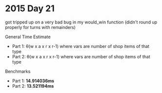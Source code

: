 # 2015 Day 21

got tripped up on a very bad bug in my would_win function (didn't round up properly for turns with remainders)

General Time Estimate
- Part 1: θ(w x a x r x r-1) where vars are number of shop items of that type
- Part 2: θ(w x a x r x r-1) where vars are number of shop items of that type

Benchmarks
- Part 1: **14.914036ms**
- Part 2: **13.521194ms**



